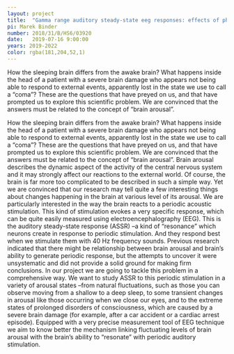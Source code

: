 ```yaml
---
layout: project
title:  "Gamma range auditory steady-state eeg responses: effects of physiological and pathological brain arousal changes."
pi: Marek Binder
number: 2018/31/B/HS6/03920
date:   2019-07-16 9:00:00
years: 2019-2022
color: rgba(181,204,52,1)
---
```


How the sleeping brain differs from the awake brain? What happens inside the head of a patient with a severe brain damage who appears not being able to respond to external events, apparently lost in the state we use to call a “coma”? These are the questions that have preyed on us, and that have prompted us to explore this scientific problem. We are convinced that the answers must be related to the concept of “brain arousal”.


How the sleeping brain differs from the awake brain? What happens inside the head of a patient with a severe brain damage who appears not being able to respond to external events, apparently lost in the state we use to call a “coma”? These are the questions that have preyed on us, and that have prompted us to explore this scientific problem. We are convinced that the answers must be related to the concept of “brain arousal”. Brain arousal describes the dynamic aspect of the activity of the central nervous system and it may strongly affect our reactions to the external world. Of course, the brain is far more too complicated to be described in such a simple  way. Yet  we  are  convinced  that our  research may  tell  quite  a  few  interesting  things  about  changes happening in the brain at various level of its arousal. We are particularly interested in the way the brain reacts to a periodic acoustic stimulation. This kind of stimulation evokes a very specific response, which can be quite easily measured using electroencephalography (EEG). This is the auditory steady-state response (ASSR) –a kind of “resonance” which neurons create in response to periodic stimulation. And they respond best when we stimulate them with  40  Hz  frequency sounds. Previous research  indicated  that  there  might  be  relationship between brain arousal and brain’s  ability to  generate periodic response, but the attempts  to uncover it were unsystematic and did not provide a solid ground for making firm conclusions. In our project we are going to tackle this problem in a comprehensive way. We want to study ASSR to this periodic stimulation in a variety of arousal states –from natural fluctuations, such as those you can observe moving from a shallow to a deep sleep, to some transient changes in arousal like those occurring when we close our eyes, and to the extreme states of prolonged disorders of consciousness, which are caused by a severe brain damage (for example, after a car accident or a cardiac arrest episode). Equipped with a very precise measurement tool of EEG technique we aim to know better the  mechanism  linking fluctuating levels of brain arousal with the brain’s ability to “resonate” with periodic auditory stimulation.

